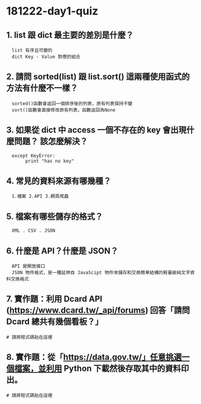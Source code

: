 # 181222-day1-quiz

## 1. list 跟 dict 最主要的差別是什麼？
      list 有序且可變的
      dict Key - Value 對應的組合

## 2. 請問 sorted(list) 跟 list.sort() 這兩種使用函式的方法有什麼不一樣？
      sorted()函數會返回一個排序後的列表，原有列表保持不變
      sort()函數會直接修改原有列表，函數返回為None

## 3. 如果從 dict 中 access 一個不存在的 key 會出現什麼問題？ 該怎麼解決？
      except KeyError:
           print "has no key"

## 4. 常見的資料來源有哪幾種？
      1.檔案 2.API 3.網頁爬蟲

## 5. 檔案有哪些儲存的格式？
      XML . CSV . JSON

## 6. 什麼是 API？什麼是 JSON？
      API 是開放接口 
      JSON 物件格式，是一種延伸自 JavaScipt 物件來儲存和交換簡單結構的輕量級純文字資料交換格式

## 7. 實作題：利用 Dcard API (https://www.dcard.tw/_api/forums) 回答「請問 Dcard 總共有幾個看板？」

```
# 請將程式碼貼在這裡
```

## 8. 實作題：從「https://data.gov.tw/」任意挑選一個檔案，並利用 Python 下載然後存取其中的資料印出。

```
# 請將程式碼貼在這裡
```




